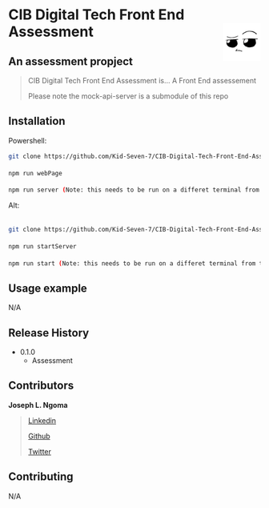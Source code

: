 <!--
			 _
      (_)___  ____ _____  ____ ___  ____ _
     / / __ \/ __ `/ __ \/ __ `__ \/ __ `/
    / / / / / /_/ / /_/ / / / / / / /_/ /
 __/ /_/ /_/\__, /\____/_/ /_/ /_/\__,_/
/___/      /____/

-->

# CIB Digital Tech Front End Assessment <img align="right" src="https://raw.githubusercontent.com/Kid-Seven-7/images/master/SprayWhat.png" width="75">

## An assessment propject

> CIB Digital Tech Front End Assessment is...
> A Front End assessement
>
> Please note the mock-api-server is a submodule of this repo

## Installation

Powershell:

```sh
git clone https://github.com/Kid-Seven-7/CIB-Digital-Tech-Front-End-Assessment.git

npm run webPage

npm run server (Note: this needs to be run on a differet terminal from the root)

```

Alt:

```sh

git clone https://github.com/Kid-Seven-7/CIB-Digital-Tech-Front-End-Assessment.git

npm run startServer

npm run start (Note: this needs to be run on a differet terminal from the root)


```

## Usage example

N/A

## Release History

* 0.1.0
  * Assessment

## Contributors

**Joseph L. Ngoma**
>[Linkedin](https://www.linkedin.com/in/joseph-ngoma-03189214b/)
>
>[Github](https://github.com/Kid-Seven-7)
>
>[Twitter](https://twitter.com/mr_joey0707)
>

## Contributing

N/A
